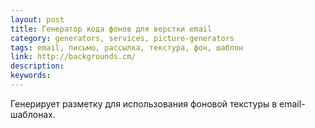 ```yaml
---
layout: post
title: Генератор кода фонов для верстки email
category: generators, services, picture-generators
tags: email, письмо, рассылка, текстура, фон, шаблон
link: http://backgrounds.cm/
description:
keywords:
---
```


<p>Генерирует разметку для использования фоновой текстуры в email-шаблонах.</p>

